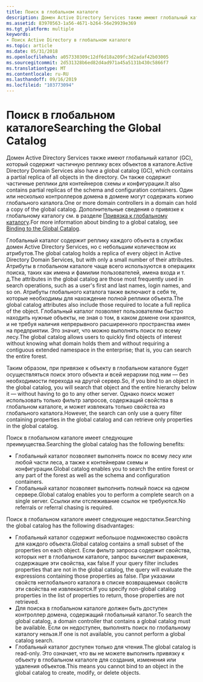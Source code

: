 ```yaml
---
title: Поиск в глобальном каталоге
description: Домен Active Directory Services также имеют глобальный каталог (GC), который содержит частичную реплику всех объектов в каталоге.
ms.assetid: 83970563-1a56-4671-b264-56e29939e369
ms.tgt_platform: multiple
keywords:
- Поиск Active Directory в глобальном каталоге
ms.topic: article
ms.date: 05/31/2018
ms.openlocfilehash: a057330309c12df6d18a209fc3d2adaf42b03005
ms.sourcegitcommit: 2d531328b6ed82d4ad971a45a5131b430c5866f7
ms.translationtype: MT
ms.contentlocale: ru-RU
ms.lasthandoff: 09/16/2019
ms.locfileid: "103773094"
---
```

# <a name="searching-the-global-catalog"></a><span data-ttu-id="d2631-104">Поиск в глобальном каталоге</span><span class="sxs-lookup"><span data-stu-id="d2631-104">Searching the Global Catalog</span></span>

<span data-ttu-id="d2631-105">Домен Active Directory Services также имеют глобальный каталог (GC), который содержит частичную реплику всех объектов в каталоге.</span><span class="sxs-lookup"><span data-stu-id="d2631-105">Active Directory Domain Services also have a global catalog (GC), which contains a partial replica of all objects in the directory.</span></span> <span data-ttu-id="d2631-106">Он также содержит частичные реплики для контейнеров схемы и конфигурации.</span><span class="sxs-lookup"><span data-stu-id="d2631-106">It also contains partial replicas of the schema and configuration containers.</span></span> <span data-ttu-id="d2631-107">Один или несколько контроллеров домена в домене могут содержать копию глобального каталога.</span><span class="sxs-lookup"><span data-stu-id="d2631-107">One or more domain controllers in a domain can hold a copy of the global catalog.</span></span> <span data-ttu-id="d2631-108">Дополнительные сведения о привязке к глобальному каталогу см. в разделе [Привязка к глобальному каталогу](binding-to-the-global-catalog.md).</span><span class="sxs-lookup"><span data-stu-id="d2631-108">For more information about binding to a global catalog, see [Binding to the Global Catalog](binding-to-the-global-catalog.md).</span></span>

<span data-ttu-id="d2631-109">Глобальный каталог содержит реплику каждого объекта в службах домен Active Directory Services, но с небольшим количеством их атрибутов.</span><span class="sxs-lookup"><span data-stu-id="d2631-109">The global catalog holds a replica of every object in Active Directory Domain Services, but with only a small number of their attributes.</span></span> <span data-ttu-id="d2631-110">Атрибуты в глобальном каталоге чаще всего используются в операциях поиска, таких как имена и фамилии пользователей, имена входа и т. д.</span><span class="sxs-lookup"><span data-stu-id="d2631-110">The attributes in the global catalog are those most frequently used in search operations, such as a user's first and last names, login names, and so on.</span></span> <span data-ttu-id="d2631-111">Атрибуты глобального каталога также включают в себя те, которые необходимы для нахождение полной реплики объекта.</span><span class="sxs-lookup"><span data-stu-id="d2631-111">The global catalog attributes also include those required to locate a full replica of the object.</span></span> <span data-ttu-id="d2631-112">Глобальный каталог позволяет пользователям быстро находить нужные объекты, не зная о том, в каком домене они хранятся, и не требуя наличия непрерывного расширенного пространства имен на предприятии. Это значит, что можно выполнять поиск по всему лесу.</span><span class="sxs-lookup"><span data-stu-id="d2631-112">The global catalog allows users to quickly find objects of interest without knowing what domain holds them and without requiring a contiguous extended namespace in the enterprise; that is, you can search the entire forest.</span></span>

<span data-ttu-id="d2631-113">Таким образом, при привязке к объекту в глобальном каталоге будет осуществляться поиск этого объекта и всей иерархии под ним — без необходимости перехода на другой сервер.</span><span class="sxs-lookup"><span data-stu-id="d2631-113">So, if you bind to an object in the global catalog, you will search that object and the entire hierarchy below it — without having to go to any other server.</span></span> <span data-ttu-id="d2631-114">Однако поиск может использовать только фильтр запросов, содержащий свойства в глобальном каталоге, и может извлекать только свойства из глобального каталога.</span><span class="sxs-lookup"><span data-stu-id="d2631-114">However, the search can only use a query filter containing properties in the global catalog and can retrieve only properties in the global catalog.</span></span>

<span data-ttu-id="d2631-115">Поиск в глобальном каталоге имеет следующие преимущества.</span><span class="sxs-lookup"><span data-stu-id="d2631-115">Searching the global catalog has the following benefits:</span></span>

-   <span data-ttu-id="d2631-116">Глобальный каталог позволяет выполнять поиск по всему лесу или любой части леса, а также к контейнерам схемы и конфигурации.</span><span class="sxs-lookup"><span data-stu-id="d2631-116">Global catalog enables you to search the entire forest or any part of the forest as well as the schema and configuration containers.</span></span>
-   <span data-ttu-id="d2631-117">Глобальный каталог позволяет выполнить полный поиск на одном сервере.</span><span class="sxs-lookup"><span data-stu-id="d2631-117">Global catalog enables you to perform a complete search on a single server.</span></span> <span data-ttu-id="d2631-118">Ссылки или отслеживание ссылок не требуются.</span><span class="sxs-lookup"><span data-stu-id="d2631-118">No referrals or referral chasing is required.</span></span>

<span data-ttu-id="d2631-119">Поиск в глобальном каталоге имеет следующие недостатки.</span><span class="sxs-lookup"><span data-stu-id="d2631-119">Searching the global catalog has the following disadvantages:</span></span>

-   <span data-ttu-id="d2631-120">Глобальный каталог содержит небольшое подмножество свойств для каждого объекта.</span><span class="sxs-lookup"><span data-stu-id="d2631-120">Global catalog contains a small subset of the properties on each object.</span></span> <span data-ttu-id="d2631-121">Если фильтр запроса содержит свойства, которых нет в глобальном каталоге, запрос вычислит выражения, содержащие эти свойства, как false.</span><span class="sxs-lookup"><span data-stu-id="d2631-121">If your query filter includes properties that are not in the global catalog, the query will evaluate the expressions containing those properties as false.</span></span> <span data-ttu-id="d2631-122">При указании свойств неглобального каталога в списке возвращаемых свойств эти свойства не извлекаются.</span><span class="sxs-lookup"><span data-stu-id="d2631-122">If you specify non-global catalog properties in the list of properties to return, those properties are not retrieved.</span></span>
-   <span data-ttu-id="d2631-123">Для поиска в глобальном каталоге должен быть доступен контроллер домена, содержащий глобальный каталог.</span><span class="sxs-lookup"><span data-stu-id="d2631-123">To search the global catalog, a domain controller that contains a global catalog must be available.</span></span> <span data-ttu-id="d2631-124">Если он недоступен, выполнять поиск по глобальному каталогу нельзя.</span><span class="sxs-lookup"><span data-stu-id="d2631-124">If one is not available, you cannot perform a global catalog search.</span></span>
-   <span data-ttu-id="d2631-125">Глобальный каталог доступен только для чтения.</span><span class="sxs-lookup"><span data-stu-id="d2631-125">The global catalog is read-only.</span></span> <span data-ttu-id="d2631-126">Это означает, что вы не можете выполнить привязку к объекту в глобальном каталоге для создания, изменения или удаления объектов.</span><span class="sxs-lookup"><span data-stu-id="d2631-126">This means you cannot bind to an object in the global catalog to create, modify, or delete objects.</span></span>

 

 




